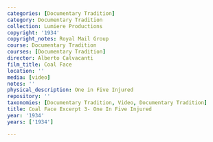 ```yaml
---
categories: [Documentary Tradition]
category: Documentary Tradition
collection: Lumiere Productions
copyright: '1934'
copyright_notes: Royal Mail Group
course: Documentary Tradition
courses: [Documentary Tradition]
director: Alberto Calvacanti
film_title: Coal Face
location: ''
media: [video]
notes: ''
physical_description: One in Five Injured
repository: ''
taxonomies: [Documentary Tradition, Video, Documentary Tradition]
title: Coal Face Excerpt 3- One In Five Injured
year: '1934'
years: ['1934']

---
```

